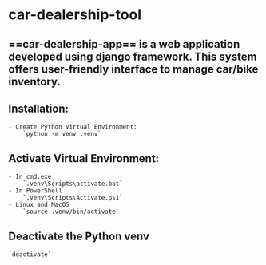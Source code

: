 # car-dealership-tool
==car-dealership-app== is a web application developed using django framework. This system offers user-friendly interface to manage car/bike inventory.
---
## Installation:
    - Create Python Virtual Environment: 
        `python -m venv .venv`
## Activate Virtual Environment:
    - In cmd.exe
        `.venv\Scripts\activate.bat`
    - In PowerShell
        `.venv\Scripts\Activate.ps1`
    - Linux and MacOS
        `source .venv/bin/activate`
## Deactivate the Python venv
    `deactivate`